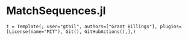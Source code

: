 # MatchSequences.jl
`t = Template(; user="gtbil", authors=["Grant Billings"], plugins=[License(name="MIT"), Git(), GitHubActions(),],)`
